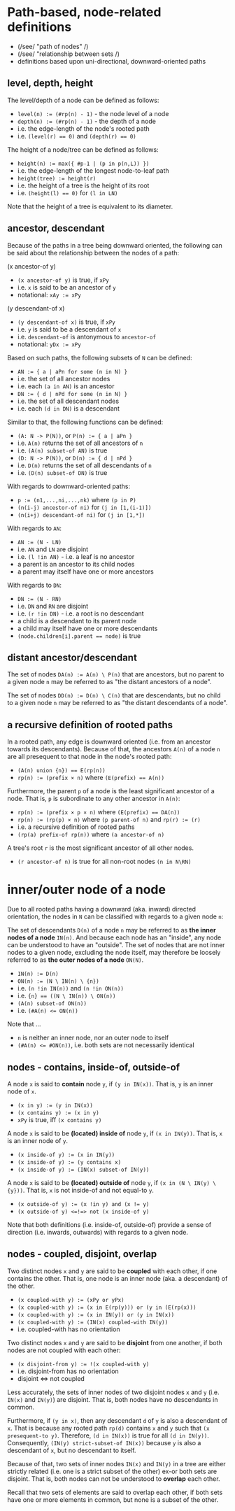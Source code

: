 
<!-- ======================================================================= -->
# Path-based, node-related definitions

* (/see/ "path of nodes" /)
* (/see/ "relationship between sets /)
* definitions based upon uni-directional, downward-oriented paths

<!-- ======================================================================= -->
## level, depth, height

The level/depth of a node can be defined as follows:

* `level(n) := (#rp(n) - 1)` - the node level of a node
* `depth(n) := (#rp(n) - 1)` - the depth of a node
* i.e. the edge-length of the node's rooted path
* i.e. `(level(r) == 0)` and `(depth(r) == 0)`

The height of a node/tree can be defined as follows:

* `height(n) := max({ #p-1 | (p in p(n,L)) })`
* i.e. the edge-length of the longest node-to-leaf path
* `height(tree) := height(r)`
* i.e. the height of a tree is the height of its root
* i.e. `(height(l) == 0)` for `(l in LN)`

Note that the height of a tree is equivalent to its diameter.

<!-- ======================================================================= -->
## ancestor, descendant

Because of the paths in a tree being downward oriented, the following can
be said about the relationship between the nodes of a path:

(x ancestor-of y)

* `(x ancestor-of y)` is true, if `xPy`
* i.e. `x` is said to be an ancestor of `y`
* notational: `xAy := xPy`

(y descendant-of x)

* `(y descendant-of x)` is true, if `xPy`
* i.e. `y` is said to be a descendant of `x`
* i.e. `descendant-of` is antonymous to `ancestor-of`
* notational: `yDx := xPy`

Based on such paths, the following subsets of `N` can be defined:

* `AN := { a | aPn for some (n in N) }`
* i.e. the set of all ancestor nodes
* i.e. each `(a in AN)` is an ancestor
* `DN := { d | nPd for some (n in N) }`
* i.e. the set of all descendant nodes
* i.e. each `(d in DN)` is a descendant

Similar to that, the following functions can be defined:

* `(A: N -> P(N))`, or `P(n) := { a | aPn }`
* i.e. `A(n)` returns the set of all ancestors of `n`
* i.e. `(A(n) subset-of AN)` is true
* `(D: N -> P(N))`, or `D(n) := { d | nPd }`
* i.e. `D(n)` returns the set of all descendants of `n`
* i.e. `(D(n) subset-of DN)` is true

With regards to downward-oriented paths:

* `p := (n1,...,ni,...,nk)` where `(p in P)`
* `(n(i-j) ancestor-of ni)` for `(j in [1,(i-1)])`
* `(n(i+j) descendant-of ni)` for `(j in [1,*])`

With regards to `AN`:

* `AN := (N - LN)`
* i.e. `AN` and `LN` are disjoint
* i.e. `(l !in AN)` - i.e. a leaf is no ancestor
* a parent is an ancestor to its child nodes
* a parent may itself have one or more ancestors

With regards to `DN`:

* `DN := (N - RN)`
* i.e. `DN` and `RN` are disjoint
* i.e. `(r !in DN)` - i.e. a root is no descendant
* a child is a descendant to its parent node
* a child may itself have one or more descendants
* `(node.children[i].parent == node)` is true

<!-- ======================================================================= -->
## distant ancestor/descendant

The set of nodes `DA(n) := A(n) \ P(n)` that are ancestors, but no parent to
a given node `n` may be referred to as "the distant ancestors of a node".

The set of nodes `DD(n) := D(n) \ C(n)` that are descendants, but no child to
a given node `n` may be referred to as "the distant descendants of a node".

<!-- ======================================================================= -->
## a recursive definition of rooted paths

In a rooted path, any edge is downward oriented (i.e. from an ancestor towards
its descendants). Because of that, the ancestors `A(n)` of a node `n` are all
presequent to that node in the node's rooted path:

* `(A(n) union {n}) == E(rp(n))`
* `rp(n) := (prefix × n)` where `(E(prefix) == A(n))`

Furthermore, the parent `p` of a node is the least significant ancestor of
a node. That is, `p` is subordinate to any other ancestor in `A(n)`:

* `rp(n) := (prefix × p × n)` where `(E(prefix) == DA(n))`
* `rp(n) := (rp(p) × n)` where `(p parent-of n)` and `rp(r) := (r)`
* i.e. a recursive definition of rooted paths
* `(rp(a) prefix-of rp(n))` where `(a ancestor-of n)`

A tree's root `r` is the most significant ancestor of all other nodes.

* `(r ancestor-of n)` is true for all non-root nodes `(n in N\RN)`

<!-- ======================================================================= -->
# inner/outer node of a node

Due to all rooted paths having a downward (aka. inward) directed orientation,
the nodes in `N` can be classified with regards to a given node `n`:

The set of descendants `D(n)` of a node `n` may be referred to as **the inner
nodes of a node** `IN(n)`. And because each node has an "inside", any node can
be understood to have an "outside". The set of nodes that are not inner nodes
to a given node, excluding the node itself, may therefore be loosely referred
to as **the outer nodes of a node** `ON(N)`.

* `IN(n) := D(n)`
* `ON(n) := (N \ IN(n) \ {n})`
* i.e. `(n !in IN(n))` and `(n !in ON(n))`
* i.e. `{n} == ((N \ IN(n)) \ ON(n))`
* `(A(n) subset-of ON(n))`
* i.e. `(#A(n) <= ON(n))`

Note that ...

* `n` is neither an inner node, nor an outer node to itself
* `(#A(n) <= #ON(n))`, i.e. both sets are not necessarily identical

<!-- ======================================================================= -->
## nodes - contains, inside-of, outside-of

A node `x` is said to **contain** node `y`,
if `(y in IN(x))`. That is, `y` is an inner node of `x`.

* `(x in y) := (y in IN(x))`
* `(x contains y) := (x in y)`
* `xPy` is true, iff `(x contains y)`

A node `x` is said to be **(located) inside of** node `y`,
if `(x in IN(y))`. That is, `x` is an inner node of `y`.

* `(x inside-of y) := (x in IN(y))`
* `(x inside-of y) := (y contains x)`
* `(x inside-of y) := (IN(x) subset-of IN(y))`

A node `x` is said to be **(located) outside of** node `y`,
if `(x in (N \ IN(y) \ {y}))`.
That is, `x` is not inside-of and not equal-to `y`.

* `(x outside-of y) := (x !in y) and (x != y)`
* `(x outside-of y) <=!=> not (x inside-of y)`

Note that both definitions (i.e. inside-of, outside-of) provide a sense of
direction (i.e. inwards, outwards) with regards to a given node.

<!-- ======================================================================= -->
## nodes - coupled, disjoint, overlap

Two distinct nodes `x` and `y` are said to be **coupled** with each other, if
one contains the other. That is, one node is an inner node (aka. a descendant)
of the other.

* `(x coupled-with y) := (xPy or yPx)`
* `(x coupled-with y) := (x in E(rp(y))) or (y in (E(rp(x)))`
* `(x coupled-with y) := (x in IN(y)) or (y in IN(x))`
* `(x coupled-with y) := (IN(x) coupled-with IN(y))`
* i.e. coupled-with has no orientation

Two distinct nodes `x` and `y` are said to be **disjoint** from one another,
if both nodes are not coupled with each other:

* `(x disjoint-from y) := !(x coupled-with y)`
* i.e. disjoint-from has no orientation
* disjoint <=> not coupled

Less accurately, the sets of inner nodes of two disjoint nodes `x` and `y`
(i.e. `IN(x)` and `IN(y)`) are disjoint. That is, both nodes have no descendants
in common.

Furthermore, if `(y in x)`, then any descendant `d` of `y` is also a descendant
of `x`. That is because any rooted path `rp(d)` contains `x` and `y` such that
`(x presequent-to y)`. Therefore, `(d in IN(x))` is true for all `(d in IN(y))`.
Consequently, `(IN(y) strict-subset-of IN(x))` because `y` is also a descendant
of `x`, but no descendant to itself.

Because of that, two sets of inner nodes `IN(x)` and `IN(y)` in a tree are
either strictly related (i.e. one is a strict subset of the other) ex-or both
sets are disjoint. That is, both nodes can not be understood to **overlap**
each other.

Recall that two sets of elements are said to overlap each other, if both sets
have one or more elements in common, but none is a subset of the other.
